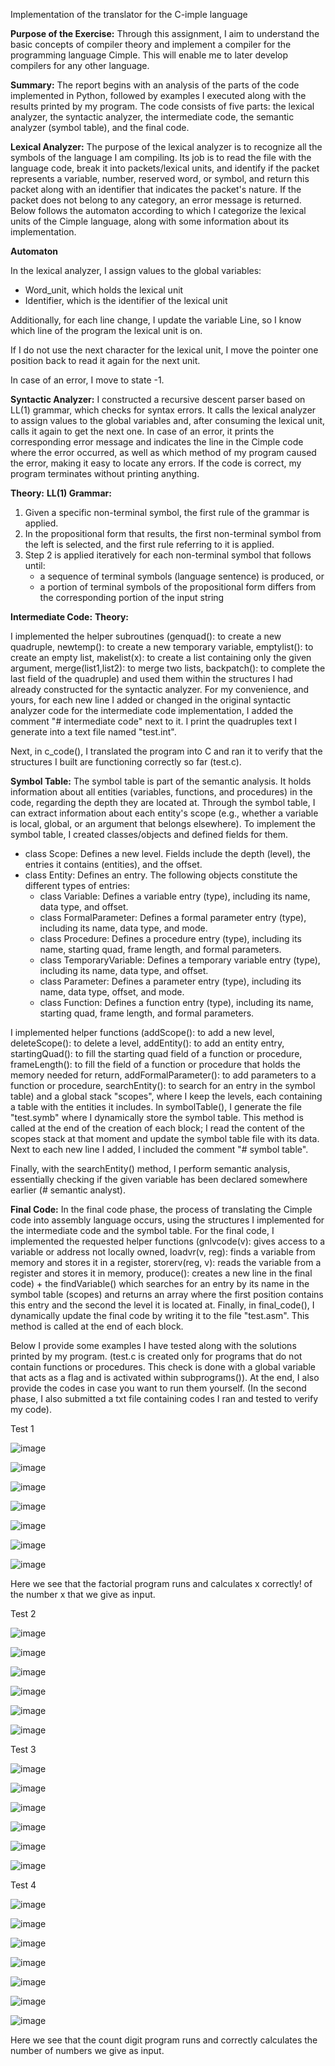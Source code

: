 Implementation of the translator for the C-imple language

**Purpose of the Exercise:**
Through this assignment, I aim to understand the basic concepts of compiler theory and implement a compiler for the programming language Cimple. This will enable me to later develop compilers for any other language.

**Summary:**
The report begins with an analysis of the parts of the code implemented in Python, followed by examples I executed along with the results printed by my program.
The code consists of five parts: the lexical analyzer, the syntactic analyzer, the intermediate code, the semantic analyzer (symbol table), and the final code.

**Lexical Analyzer:**
The purpose of the lexical analyzer is to recognize all the symbols of the language I am compiling. Its job is to read the file with the language code, break it into packets/lexical units, and identify if the packet represents a variable, number, reserved word, or symbol, and return this packet along with an identifier that indicates the packet's nature. If the packet does not belong to any category, an error message is returned.
Below follows the automaton according to which I categorize the lexical units of the Cimple language, along with some information about its implementation.

**Automaton**

In the lexical analyzer, I assign values to the global variables:
- Word_unit, which holds the lexical unit
- Identifier, which is the identifier of the lexical unit

Additionally, for each line change, I update the variable Line, so I know which line of the program the lexical unit is on.

If I do not use the next character for the lexical unit, I move the pointer one position back to read it again for the next unit.

In case of an error, I move to state -1.

**Syntactic Analyzer:**
I constructed a recursive descent parser based on LL(1) grammar, which checks for syntax errors.
It calls the lexical analyzer to assign values to the global variables and, after consuming the lexical unit, calls it again to get the next one.
In case of an error, it prints the corresponding error message and indicates the line in the Cimple code where the error occurred, as well as which method of my program caused the error, making it easy to locate any errors.
If the code is correct, my program terminates without printing anything.

**Theory:**
**LL(1) Grammar:**

1. Given a specific non-terminal symbol, the first rule of the grammar is applied.
2. In the propositional form that results, the first non-terminal symbol from the left is selected, and the first rule referring to it is applied.
3. Step 2 is applied iteratively for each non-terminal symbol that follows until:
   - a sequence of terminal symbols (language sentence) is produced, or
   - a portion of terminal symbols of the propositional form differs from the corresponding portion of the input string

**Intermediate Code:**
**Theory:**

I implemented the helper subroutines (genquad(): to create a new quadruple, newtemp(): to create a new temporary variable, emptylist(): to create an empty list, makelist(x): to create a list containing only the given argument, merge(list1,list2): to merge two lists, backpatch(): to complete the last field of the quadruple) and used them within the structures I had already constructed for the syntactic analyzer. For my convenience, and yours, for each new line I added or changed in the original syntactic analyzer code for the intermediate code implementation, I added the comment "# intermediate code" next to it.
I print the quadruples text I generate into a text file named "test.int".

Next, in c_code(), I translated the program into C and ran it to verify that the structures I built are functioning correctly so far (test.c).

**Symbol Table:**
The symbol table is part of the semantic analysis. It holds information about all entities (variables, functions, and procedures) in the code, regarding the depth they are located at. Through the symbol table, I can extract information about each entity's scope (e.g., whether a variable is local, global, or an argument that belongs elsewhere).
To implement the symbol table, I created classes/objects and defined fields for them.
- class Scope: Defines a new level. Fields include the depth (level), the entries it contains (entities), and the offset.
- class Entity: Defines an entry.
  The following objects constitute the different types of entries:
  - class Variable: Defines a variable entry (type), including its name, data type, and offset.
  - class FormalParameter: Defines a formal parameter entry (type), including its name, data type, and mode.
  - class Procedure: Defines a procedure entry (type), including its name, starting quad, frame length, and formal parameters.
  - class TemporaryVariable: Defines a temporary variable entry (type), including its name, data type, and offset.
  - class Parameter: Defines a parameter entry (type), including its name, data type, offset, and mode.
  - class Function: Defines a function entry (type), including its name, starting quad, frame length, and formal parameters.

I implemented helper functions (addScope(): to add a new level, deleteScope(): to delete a level, addEntity(): to add an entity entry, startingQuad(): to fill the starting quad field of a function or procedure, frameLength(): to fill the field of a function or procedure that holds the memory needed for return, addFormalParameter(): to add parameters to a function or procedure, searchEntity(): to search for an entry in the symbol table) and a global stack "scopes", where I keep the levels, each containing a table with the entities it includes. In symbolTable(), I generate the file "test.symb" where I dynamically store the symbol table. This method is called at the end of the creation of each block; I read the content of the scopes stack at that moment and update the symbol table file with its data. Next to each new line I added, I included the comment "# symbol table".

Finally, with the searchEntity() method, I perform semantic analysis, essentially checking if the given variable has been declared somewhere earlier (# semantic analyst).

**Final Code:**
In the final code phase, the process of translating the Cimple code into assembly language occurs, using the structures I implemented for the intermediate code and the symbol table.
For the final code, I implemented the requested helper functions (gnlvcode(v): gives access to a variable or address not locally owned, loadvr(v, reg): finds a variable from memory and stores it in a register, storerv(reg, v): reads the variable from a register and stores it in memory, produce(): creates a new line in the final code) + the findVariable() which searches for an entry by its name in the symbol table (scopes) and returns an array where the first position contains this entry and the second the level it is located at.
Finally, in final_code(), I dynamically update the final code by writing it to the file "test.asm". This method is called at the end of each block.

Below I provide some examples I have tested along with the solutions printed by my program. (test.c is created only for programs that do not contain functions or procedures. This check is done with a global variable that acts as a flag and is activated within subprograms()).
At the end, I also provide the codes in case you want to run them yourself.
(In the second phase, I also submitted a txt file containing codes I ran and tested to verify my code).

Test 1

![image](https://github.com/BourliEftychia/Compiler/assets/72252284/d5896be3-b3a1-41c9-9645-31dc46afde1f)

![image](https://github.com/BourliEftychia/Compiler/assets/72252284/8fe735a2-e2d8-4a1d-a831-d62e0acaf54b)

![image](https://github.com/BourliEftychia/Compiler/assets/72252284/ed04900c-98bc-40cb-8f4c-921dbd04c0f9)

![image](https://github.com/BourliEftychia/Compiler/assets/72252284/f7fbebad-3115-4a2c-9ff7-e998c0604938)

![image](https://github.com/BourliEftychia/Compiler/assets/72252284/f7709a75-7295-4e61-bb98-4620341b8456)

![image](https://github.com/BourliEftychia/Compiler/assets/72252284/572e02da-7b92-4f65-b333-1385bc6d0f52)

![image](https://github.com/BourliEftychia/Compiler/assets/72252284/7b4506cd-5c00-4ea0-9f64-6bb81ced288b)

Here we see that the factorial program runs and calculates x correctly! of the number x that we give as input.

Test 2

![image](https://github.com/BourliEftychia/Compiler/assets/72252284/11122577-72bb-4ac5-a58e-8e8cbab46dfb)

![image](https://github.com/BourliEftychia/Compiler/assets/72252284/bb976429-e4df-45f4-bd9b-28801cd881e9)

![image](https://github.com/BourliEftychia/Compiler/assets/72252284/d2b06a73-9b32-4d2a-b173-70101c836abb)

![image](https://github.com/BourliEftychia/Compiler/assets/72252284/cbf0ce44-9ff0-4d43-9db6-eee6ef843326)

![image](https://github.com/BourliEftychia/Compiler/assets/72252284/4d3bf21c-8fdc-42a3-add5-4295a9e38036)

![image](https://github.com/BourliEftychia/Compiler/assets/72252284/a75980d1-1d2b-49a9-82c9-3815ccbc975f)

Test 3

![image](https://github.com/BourliEftychia/Compiler/assets/72252284/d9550462-c785-45d9-b894-69df06f24b3a)

![image](https://github.com/BourliEftychia/Compiler/assets/72252284/55f218da-453b-4e78-8969-d3d79b8bdbb5)

![image](https://github.com/BourliEftychia/Compiler/assets/72252284/4dd86325-ab4c-4393-89f0-e922f096acd1)

![image](https://github.com/BourliEftychia/Compiler/assets/72252284/0a861777-082a-4900-968a-e19ff366ddc3)

![image](https://github.com/BourliEftychia/Compiler/assets/72252284/d304186a-b12d-44ba-a9f6-cb5d880e748e)

![image](https://github.com/BourliEftychia/Compiler/assets/72252284/51a050f0-b3da-4a38-8c77-3062e7ce7d44)

Test 4

![image](https://github.com/BourliEftychia/Compiler/assets/72252284/610f7ca5-9a64-484b-9a57-106a28be79c0)

![image](https://github.com/BourliEftychia/Compiler/assets/72252284/640c87bf-c75f-4dd9-971b-459b1fef0f51)

![image](https://github.com/BourliEftychia/Compiler/assets/72252284/d6d5d133-e883-4e68-a162-21b128321de4)

![image](https://github.com/BourliEftychia/Compiler/assets/72252284/41e137e4-e2b5-410a-8aa7-375fc3f7873c)

![image](https://github.com/BourliEftychia/Compiler/assets/72252284/a22f518d-179b-4f5a-9219-cc85e4b7d161)

![image](https://github.com/BourliEftychia/Compiler/assets/72252284/00b53f89-ae7a-41fc-bc26-74b718dbfb36)

![image](https://github.com/BourliEftychia/Compiler/assets/72252284/66698e31-ed62-4e0b-aa5e-797b49a01ee0)

Here we see that the count digit program runs and correctly calculates the number of numbers we give as input.

